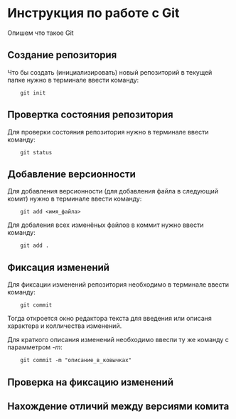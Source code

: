 # Инструкция по работе с Git

Опишем что такое Git

## Создание репозитория 

Что бы создать (инициализировать) новый репозиторий в текущей папке нужно в терминале ввести команду:

        git init

## Провертка состояния репозитория

Для проверки состояния репозитория нужно в терминале ввести команду:

        git status

## Добавление версионности

Для добавления версионности (для добавления файла в следующий комит) нужно в терминале ввести команду:

        git add <имя_файла>

Для добаления всех изменёных файлов в коммит нужно ввести команду:

        git add .

## Фиксация изменений

Для фиксации изменений репозитория необходимо в терминале ввести команду:

        git commit

Тогда откроется окно редактора текста для введения или описаня характера и колличества изменений.

Для краткого описания изменений необходимо ввеспи ту же команду с парамметром *-m*:

        git commit -m "описание_в_ковычках"

## Проверка на фиксацию изменений

## Нахождение отличий между версиями комита